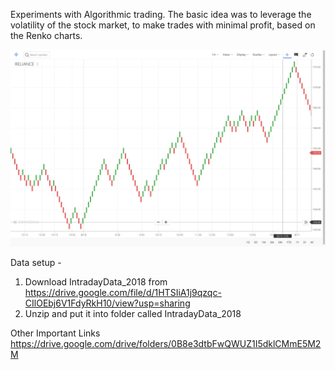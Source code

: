 Experiments with Algorithmic trading. The basic idea was to leverage the volatility of the stock market, to make trades with minimal profit, based on the Renko charts.

[<img src="reliance_renko.png" width="600"/>](reliance_renko.png)

Data setup - 
1. Download IntradayData_2018 from https://drive.google.com/file/d/1HTSIiA1j9qzqc-CIlOEbj6V1FdyRkH10/view?usp=sharing
2. Unzip and put it into folder called IntradayData_2018


Other Important Links
https://drive.google.com/drive/folders/0B8e3dtbFwQWUZ1I5dklCMmE5M2M

